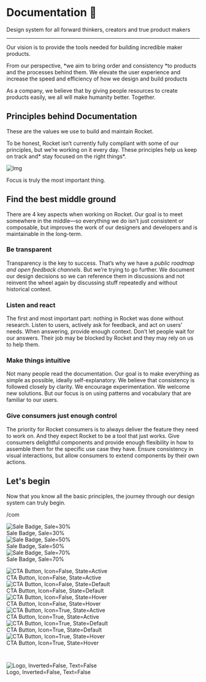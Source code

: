 
# Documentation 🚀

Design system for all forward thinkers, creators and true product makers

---

Our vision is to provide the tools needed for building incredible maker products.

From our perspective, *we aim to bring order and consistency *to products and the processes behind them. We elevate the user experience and increase the speed and efficiency of how we design and build products

As a company, we believe that by giving people resources to create products easily, we all will make humanity better. Together.

## Principles behind Documentation

These are the values we use to build and maintain Rocket.

To be honest, Rocket isn’t currently fully compliant with some of our principles, but we’re working on it every day. These principles help us keep on track and* stay focused on the right things*.

![Img](https://studio-assets.supernova.io/design-systems/14533/9289758a-6300-472a-bbc6-a57098081abf.jpeg?Expires=1990828800&Policy=eyJTdGF0ZW1lbnQiOlt7IlJlc291cmNlIjoiaHR0cHM6Ly9zdHVkaW8tYXNzZXRzLnN1cGVybm92YS5pby9kZXNpZ24tc3lzdGVtcy8xNDUzMy85Mjg5NzU4YS02MzAwLTQ3MmEtYmJjNi1hNTcwOTgwODFhYmYuanBlZyIsIkNvbmRpdGlvbiI6eyJEYXRlTGVzc1RoYW4iOnsiQVdTOkVwb2NoVGltZSI6MTk5MDgyODgwMH19fV19&Signature=E9DL6D-ZtS~4qaH18y5tnHC4gtpQUzZb85NmDFMuezn~MaWHPSumzBv6tXkxGqSgGyKh~9FaYnbfHkcJhU~4F~jdbuY70gbRxUpvnBtyCpz8o0mci-d2A9WoIZ3RGl11izD3c2WMfUaKhSaFlUw8cTGP-9vrqeUi58O2P4zYT9eAeyvOIFzQXgIgljhxiB9mIVU5a4j1vDL8ntJpagEZukKRskOgMrrB4LNQ-nRsvXFF7W5C5EkdoZPZf4jFxcQu2Yj6M9-bqNBXubYMsYYhEXqvqUOAnYVaE59E5PSSe43HKv2gp1ajSJ3ttHtTtCITO8Vyfh1FoTl03Z18ki8iZg__&Key-Pair-Id=APKAJGK34LCCAUR7N6LA)

Focus is truly the most important thing.

## Find the best middle ground

There are 4 key aspects when working on Rocket. Our goal is to meet somewhere in the middle—so everything we do isn’t just consistent or composable, but improves the work of our designers and developers and is maintainable in the long-term.

### Be transparent

Transparency is the key to success. That’s why we have a *public roadmap and open feedback channels*. But we’re trying to go further. We document our design decisions so we can reference them in discussions and not reinvent the wheel again by discussing stuff repeatedly and without historical context.

### Listen and react

The first and most important part: nothing in Rocket was done without research. Listen to users, actively ask for feedback, and act on users’ needs. When answering, provide enough context. Don’t let people wait for our answers. Their job may be blocked by Rocket and they may rely on us to help them.

### Make things intuitive

Not many people read the documentation. Our goal is to make everything as simple as possible, ideally self-explanatory. We believe that consistency is followed closely by clarity. We encourage experimentation. We welcome new solutions. But our focus is on using patterns and vocabulary that are familiar to our users.

### Give consumers just enough control

The priority for Rocket consumers is to always deliver the feature they need to work on. And they expect Rocket to be a tool that just works. Give consumers delightful components and provide enough flexibility in how to assemble them for the specific use case they have. Ensure consistency in visual interactions, but allow consumers to extend components by their own actions.

## Let's begin

Now that you know all the basic principles, the journey through our design system can truly begin.

/com

  
![Sale Badge, Sale=30%](https://studio-assets.supernova.io/design-systems/14533/4eaabe9d-e607-46be-ba60-5b8816a9e4f3.png?Expires=1990828800&Policy=eyJTdGF0ZW1lbnQiOlt7IlJlc291cmNlIjoiaHR0cHM6Ly9zdHVkaW8tYXNzZXRzLnN1cGVybm92YS5pby9kZXNpZ24tc3lzdGVtcy8xNDUzMy80ZWFhYmU5ZC1lNjA3LTQ2YmUtYmE2MC01Yjg4MTZhOWU0ZjMucG5nIiwiQ29uZGl0aW9uIjp7IkRhdGVMZXNzVGhhbiI6eyJBV1M6RXBvY2hUaW1lIjoxOTkwODI4ODAwfX19XX0_&Signature=NlBDaMv9YkgWfg51ahaowdTfKHFIUbLpQ79ZQgRHMpvVmO9-tkvBXDuVstzkxrpBWgpVF3aAjH0JSaV5mLMYkALCAm9SRRYGC1e5yr03iwS-fvbyXQ1TWjkzXOFCXXsc22U15hbLeNhzN-4251tSL1tbOz7Ju5kHLkh7LVIBDK0A5q~VJmYVi3xQsZWGWhx7wAF-WGwuVvqIxN1hlAPxwKH-lQSEh8w6daT2fvR0srxpVk4i95RjET9amsdzXHrQShiUGdhl~ijAhNHKbdWEIA13w6Quhl4jhVn-VChDaNjp4YUJU5Xd8qT7tnrIWrwcnb1HUDVolcHzZ-HcV9n6Tg__&Key-Pair-Id=APKAJGK34LCCAUR7N6LA)  
Sale Badge, Sale=30%  
![Sale Badge, Sale=50%](https://studio-assets.supernova.io/design-systems/14533/f2c1d80f-0b0b-46e3-9c6f-8f0d7179cac7.png?Expires=1990828800&Policy=eyJTdGF0ZW1lbnQiOlt7IlJlc291cmNlIjoiaHR0cHM6Ly9zdHVkaW8tYXNzZXRzLnN1cGVybm92YS5pby9kZXNpZ24tc3lzdGVtcy8xNDUzMy9mMmMxZDgwZi0wYjBiLTQ2ZTMtOWM2Zi04ZjBkNzE3OWNhYzcucG5nIiwiQ29uZGl0aW9uIjp7IkRhdGVMZXNzVGhhbiI6eyJBV1M6RXBvY2hUaW1lIjoxOTkwODI4ODAwfX19XX0_&Signature=VAF6XAjyJg4wNckmt-XDsBOBi1JemGo5f-y0Wm63v1l6LfWWODi-Q3e6QVd9NzXy8-5g6QJzM344LZQhYHnO4hoPxzavTOd5fL7GAmWspPp8yUTbHzlh~ZJ8S7FpiSFMpZJ7TrMhAoJRFOtCOje9KjWdQG4dLnEGvn8KsmJG7Sj4kpWH5pbWz15xJP~XqzeoTIKdip1dROvur~yyqiWdybrhpPwbzagihWvWXdMPB3joi5r~DGQ~K0lN~b5ewBDtCzLnF67FsHWc6HJlrKXoMH1s6A8WTsc4WKKFIjqv0Zu9mI~DDIjDaXs14c399ELMdNfs-5hhl1Qd0t~tAn~Xdw__&Key-Pair-Id=APKAJGK34LCCAUR7N6LA)  
Sale Badge, Sale=50%  
![Sale Badge, Sale=70%](https://studio-assets.supernova.io/design-systems/14533/6566e28b-4114-4672-9ac2-591c53887666.png?Expires=1990828800&Policy=eyJTdGF0ZW1lbnQiOlt7IlJlc291cmNlIjoiaHR0cHM6Ly9zdHVkaW8tYXNzZXRzLnN1cGVybm92YS5pby9kZXNpZ24tc3lzdGVtcy8xNDUzMy82NTY2ZTI4Yi00MTE0LTQ2NzItOWFjMi01OTFjNTM4ODc2NjYucG5nIiwiQ29uZGl0aW9uIjp7IkRhdGVMZXNzVGhhbiI6eyJBV1M6RXBvY2hUaW1lIjoxOTkwODI4ODAwfX19XX0_&Signature=k8ZSLHUK-w9N3ExG6PxHQcUTzueKdJ6kjep11ifQ46GKGiMMM9W3UlqY7XsH~Ri1U7sylPJHx-vrImWdMtzH5ZXGgI~nKSBpdKctYv8BJORnF6j4gSGs4ymTU4N7qwUpWA~GLkuTEgGERQ9kCbVuEod7MWUUoQT92urBqOLuQyYwKMHYSMIgL-rg~d70C~ALFCWQdIby-vOpbisg310fHpBOWTqWyvNmmdYCyR~Ft~eoaero-o6jvx4kAkCXE50~MhPNOi34atP2YQoGSdReu6TfFAOo39nNlQRm8-oZ1MC4BZMEpgE9E~xjgFClLhCp2daDwYpEAK2TrRuNW-wZyQ__&Key-Pair-Id=APKAJGK34LCCAUR7N6LA)  
Sale Badge, Sale=70%  


  
![CTA Button, Icon=False, State=Active](https://studio-assets.supernova.io/design-systems/14533/b8b56696-e083-4f76-9b1b-755fcc0c4180.png?Expires=1990828800&Policy=eyJTdGF0ZW1lbnQiOlt7IlJlc291cmNlIjoiaHR0cHM6Ly9zdHVkaW8tYXNzZXRzLnN1cGVybm92YS5pby9kZXNpZ24tc3lzdGVtcy8xNDUzMy9iOGI1NjY5Ni1lMDgzLTRmNzYtOWIxYi03NTVmY2MwYzQxODAucG5nIiwiQ29uZGl0aW9uIjp7IkRhdGVMZXNzVGhhbiI6eyJBV1M6RXBvY2hUaW1lIjoxOTkwODI4ODAwfX19XX0_&Signature=Y4NiTSeVE71lxLFeUWUesOqvP9dop~7FWzKngt0Q7OMfUaFs3fE0DGmSDgwziVxb6Ao0KkJRJVhZI4mVikLXoEYUnZ-~G4yagLnSrRVEFxxMX0Kp4C4LHuHDf5h7m8Qlg3nzLdCck1qctEv0Yzbt9AzzOpVBzV32OukN2OooiZkiBuHU-hzFqKSsmTHoys3rBGsap2yTbZrX0hTi-go8xgWm6xdeJClDgYJS2LQEKmR1aoHrcgw4~afBf1v7~MHb9lgBI7vZcw7pSuhQBWLXGxvzQPk3w7a7EtZWdFdVRy8SjVY8DhlsioyRR8bs0TA1y4Bi93i7GvsEr7XgopEtIA__&Key-Pair-Id=APKAJGK34LCCAUR7N6LA)  
CTA Button, Icon=False, State=Active  
![CTA Button, Icon=False, State=Default](https://studio-assets.supernova.io/design-systems/14533/cf3d795d-2294-4045-bd96-3ed396fd0010.png?Expires=1990828800&Policy=eyJTdGF0ZW1lbnQiOlt7IlJlc291cmNlIjoiaHR0cHM6Ly9zdHVkaW8tYXNzZXRzLnN1cGVybm92YS5pby9kZXNpZ24tc3lzdGVtcy8xNDUzMy9jZjNkNzk1ZC0yMjk0LTQwNDUtYmQ5Ni0zZWQzOTZmZDAwMTAucG5nIiwiQ29uZGl0aW9uIjp7IkRhdGVMZXNzVGhhbiI6eyJBV1M6RXBvY2hUaW1lIjoxOTkwODI4ODAwfX19XX0_&Signature=KWKvWXGIyezf9t4xxulnHbw6sZLtP4JLOwXX6EhtfXKt~W4bTiC~aAiEtY7-fXYrA0ZNmDp29FfBXil0endqzB7MG~gtar2ay4A5xQ5aiX572nsjWDW3rFyWP1sxsCNUp1Z4HJ9YSEvpm52halwje-qE2zB7pjnYUloS86Lf0KueRwFwSgeyVtfFJurJHT2Oi7BwSDakpqLRc-PExXgp4R0Poz1pctF9HGg0grAVdOKBdM2~kzv-b7UaZX5N5XNUO2PfE5G34nsYIgcil32JKZHFJxaB7igdFAtgAf8ZtnchN7xhXmFRGrohEsrf5N3mjvS7sPEb5vFbQ8jkDRq4bg__&Key-Pair-Id=APKAJGK34LCCAUR7N6LA)  
CTA Button, Icon=False, State=Default  
![CTA Button, Icon=False, State=Hover](https://studio-assets.supernova.io/design-systems/14533/5d674fd8-9e8a-4aed-b8f1-ffac1a1fa150.png?Expires=1990828800&Policy=eyJTdGF0ZW1lbnQiOlt7IlJlc291cmNlIjoiaHR0cHM6Ly9zdHVkaW8tYXNzZXRzLnN1cGVybm92YS5pby9kZXNpZ24tc3lzdGVtcy8xNDUzMy81ZDY3NGZkOC05ZThhLTRhZWQtYjhmMS1mZmFjMWExZmExNTAucG5nIiwiQ29uZGl0aW9uIjp7IkRhdGVMZXNzVGhhbiI6eyJBV1M6RXBvY2hUaW1lIjoxOTkwODI4ODAwfX19XX0_&Signature=M7a-CudONfx7lW-t12yMNBxCDsPRW0fgJ0GfLQM08nlwO3UEplqNepmpQTZ3tfZUbNlgJxqV5ozQggMcWPKKFJ8pd9ydxQEPdOQuw~4yEYGqEvtpsKufrfRB1HwofxEtwcYp6Db28GCl8BjhnNzIPddSndi9mA6PpJXbCxggM3rR~St3gw4OvKKxLZAd0bGS4CeUlhM50RRvCMtEeV-4N63ywHsLFDf77Ew5JfWVTTidYI3OTgrH0HUoFpqIL8dh~mChyEZVv8CRk9-ONslV89yrmQ4IgWWlCNQ~52hs7dunWff3qYEhjNmxmOSvEA3TvElbfgrPL9sQJMQdQdBODA__&Key-Pair-Id=APKAJGK34LCCAUR7N6LA)  
CTA Button, Icon=False, State=Hover  
![CTA Button, Icon=True, State=Active](https://studio-assets.supernova.io/design-systems/14533/4c1ae526-949e-491e-b07f-43817cc05691.png?Expires=1990828800&Policy=eyJTdGF0ZW1lbnQiOlt7IlJlc291cmNlIjoiaHR0cHM6Ly9zdHVkaW8tYXNzZXRzLnN1cGVybm92YS5pby9kZXNpZ24tc3lzdGVtcy8xNDUzMy80YzFhZTUyNi05NDllLTQ5MWUtYjA3Zi00MzgxN2NjMDU2OTEucG5nIiwiQ29uZGl0aW9uIjp7IkRhdGVMZXNzVGhhbiI6eyJBV1M6RXBvY2hUaW1lIjoxOTkwODI4ODAwfX19XX0_&Signature=imUD7kSIt8jOFKEES1NJoTzAOZleVc~PCCtJRYTl7Jpg69ZjPhzLXhZCaCGd2fgrAPROefQrIVa2sD9qCZfmLsofEpeKeK2WRu~YOIyAPCw5cNxvX4x3pXLH6RqM205fGgdyXLpkc-mjzVlYiRietNsQ-gI1LsRJIPueMzGwimKldEmxgOP6txic6mko7iTeLsgUdRKlzXDPR4YTx5RXycPbkQfjhS56RInOYpZQ12RMFOXdz-v-j3Rl82fjn0xjZOheWGvsDUVrFtDThOMBhgpTzRZOUA55sUTQLB1dSMU7H1I3xekhuKMM5yrY5~pxGqnjJa6bRreHIc6Oe0mqOQ__&Key-Pair-Id=APKAJGK34LCCAUR7N6LA)  
CTA Button, Icon=True, State=Active  
![CTA Button, Icon=True, State=Default](https://studio-assets.supernova.io/design-systems/14533/1cadb77e-0ef8-4e01-be2b-21ff82084284.png?Expires=1990828800&Policy=eyJTdGF0ZW1lbnQiOlt7IlJlc291cmNlIjoiaHR0cHM6Ly9zdHVkaW8tYXNzZXRzLnN1cGVybm92YS5pby9kZXNpZ24tc3lzdGVtcy8xNDUzMy8xY2FkYjc3ZS0wZWY4LTRlMDEtYmUyYi0yMWZmODIwODQyODQucG5nIiwiQ29uZGl0aW9uIjp7IkRhdGVMZXNzVGhhbiI6eyJBV1M6RXBvY2hUaW1lIjoxOTkwODI4ODAwfX19XX0_&Signature=K7vKecHVO0Rdf3JbGqa3qk17m49tZvHXdYpkv9OB8gi7Qu7ii9928fpVxeckr5HagnOPNTkKYDG~MztXRRUZ1-Y1jjV4OLO2kArUw2kYMvtEcxZgiUSij5Fn-W3ImhsIweYmImV~HLJg1yl7A9RjRm6Cfqeutq9aXnOLA0eF8qV3tU~DSV4OzoxeHsKOsgSBoDCrYvO8OsbmwOkOfahZ~ct9R1SQP5s2f~-4Q1aNZ76b68nnvZ7TRQZELyMSlRGJIw~hQsZh3rYJA3fp8MKLhK1bwWjepES7jrpTc4ml8WSYd45qnZYBXiaKHZ2UqETeqIPt1eZpx3jQbTig2ALw4w__&Key-Pair-Id=APKAJGK34LCCAUR7N6LA)  
CTA Button, Icon=True, State=Default  
![CTA Button, Icon=True, State=Hover](https://studio-assets.supernova.io/design-systems/14533/fc58896c-999d-478a-9d59-43f798992fe2.png?Expires=1990828800&Policy=eyJTdGF0ZW1lbnQiOlt7IlJlc291cmNlIjoiaHR0cHM6Ly9zdHVkaW8tYXNzZXRzLnN1cGVybm92YS5pby9kZXNpZ24tc3lzdGVtcy8xNDUzMy9mYzU4ODk2Yy05OTlkLTQ3OGEtOWQ1OS00M2Y3OTg5OTJmZTIucG5nIiwiQ29uZGl0aW9uIjp7IkRhdGVMZXNzVGhhbiI6eyJBV1M6RXBvY2hUaW1lIjoxOTkwODI4ODAwfX19XX0_&Signature=h9qCPJng1qfN9OtlocVPGm4aMVC87-Uosy3XQGobrxF2STRGBGH9up7pium2s86eE83E74ZJdEZZotIKlUu3FR8~WWWXQe3JJyJnJJQlkugc86z56yv6-e16UZKzEiX3ArXC09PyEv-UgKSOgG20Ujwtrb6I-RiYktFtfgjQ0XA9ZMBB2Nk7yBEqt9I1-4yM2RGNeScYrtB4lwgHqzDH6Xko8YdOzGHVxlusonO8bnDelFPIOn4MNtOtsNEYSG6QwAfCoOopFMUp8Bqnia-Oh-PzOa4XgpNbbWlhROWF73UktswoWA3iSRwbyevKvXyjzc4PadHZGg~8OTLT21owvQ__&Key-Pair-Id=APKAJGK34LCCAUR7N6LA)  
CTA Button, Icon=True, State=Hover  


```javascript  
  
```

  
![Logo, Inverted=False, Text=False](https://studio-assets.supernova.io/design-systems/14533/7de5c74d-5e2e-4e6c-8afa-d3fb6b6ddb94.png?Expires=1990828800&Policy=eyJTdGF0ZW1lbnQiOlt7IlJlc291cmNlIjoiaHR0cHM6Ly9zdHVkaW8tYXNzZXRzLnN1cGVybm92YS5pby9kZXNpZ24tc3lzdGVtcy8xNDUzMy83ZGU1Yzc0ZC01ZTJlLTRlNmMtOGFmYS1kM2ZiNmI2ZGRiOTQucG5nIiwiQ29uZGl0aW9uIjp7IkRhdGVMZXNzVGhhbiI6eyJBV1M6RXBvY2hUaW1lIjoxOTkwODI4ODAwfX19XX0_&Signature=ZhS8Z-ijeyPsngJtkkRCAEhmcP1jIjLvGVlFw4ORhGGt2m2xmItExByFL4~HHBBeMkPzwO6wDJyWlnFniRqT3xAtqYDben4xaikmMm05rhaA3bdsjbTZ0F7lkbjMbEoKPCWdJUO3XS0hZf1uM9zQlBu1KWhWFNs7g9mg5ZK2mN~qgdlOvXHaRK43WBck1Ox9jRCxx0SaGv~MISIeDdUo0TxeEQZnQzDpTrJwEVvMrFD1bNRjdkXtKHwvmo1fNZfGadsQPBIeeBfCEP1dCQzrINldD4R4m-0UCh56u3D46oZuSxcztPI3PdSfgJ3H5cSueG9PsMnFeCgJlewsV11v2Q__&Key-Pair-Id=APKAJGK34LCCAUR7N6LA)  
Logo, Inverted=False, Text=False  


  
  

